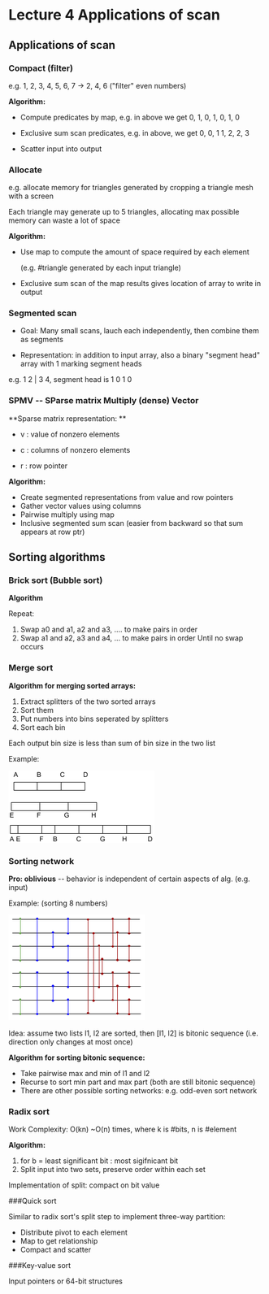 # Lecture 4 Applications of scan

## Applications of scan

### Compact (filter)

e.g. 1, 2, 3, 4, 5, 6, 7 -> 2, 4, 6 ("filter" even numbers)

**Algorithm:**

* Compute predicates by map,  e.g. in above we get 0, 1, 0, 1, 0, 1, 0

* Exclusive sum scan predicates, e.g. in above, we get 0, 0, 1 1, 2, 2, 3

* Scatter input into output

### Allocate

e.g. allocate memory for triangles generated by cropping a triangle mesh with a screen

Each triangle may generate up to 5 triangles, allocating max possible memory can waste a lot of space

**Algorithm:**

* Use map to compute the amount of space required by each element

  \(e.g. \#triangle generated by each input triangle\)

* Exclusive sum scan of the map results gives location of array to write in output

### Segmented scan

* Goal: Many small scans, lauch each independently, then combine them as segments

* Representation: in addition to input array, also a binary "segment head" array with 1 marking segment heads

e.g. 1 2 \| 3 4, segment head is 1 0 1 0

### SPMV -- SParse matrix Multiply (dense) Vector

**Sparse matrix representation: **

* v : value of nonzero elements

* c : columns of nonzero elements

* r : row pointer

**Algorithm:**

* Create segmented representations from value and row pointers
* Gather vector values using columns
* Pairwise multiply using map
* Inclusive segmented sum scan (easier from backward so that sum appears at row ptr)

## Sorting algorithms

### Brick sort (Bubble sort)

**Algorithm**

Repeat:
1. Swap a0 and a1, a2 and a3, …. to make pairs in order
2. Swap a1 and a2, a3 and a4, … to make pairs in order
Until no swap occurs

### Merge sort

**Algorithm for merging sorted arrays:**

1. Extract splitters of the two sorted arrays
2. Sort them
3. Put numbers into bins seperated by splitters
4. Sort each bin

Each output bin size is less than sum of bin size in the two list

Example:

![](/Udacity344/notes/images/Lec4_merge.png)

### Sorting network

**Pro: oblivious** -- behavior is independent of certain aspects of alg. (e.g. input)

Example: (sorting 8 numbers)

![](/Udacity344/notes/images/Lec4_sorting_network.png)

Idea: assume two lists l1, l2 are sorted, then [l1, l2] is bitonic sequence (i.e. direction only changes at most once)

**Algorithm for sorting bitonic sequence:**

* Take pairwise max and min of l1 and l2
* Recurse to sort min part and max part (both are still bitonic sequence)
* There are other possible sorting networks: e.g. odd-even sort network

### Radix sort

Work Complexity: O(kn) ~O(n) times, where k is #bits, n is #element

**Algorithm:**

1. for b = least significant bit : most sigifnicant bit
2. Split input into two sets, preserve order within each set

Implementation of split: compact on bit value

###Quick sort

Similar to radix sort's split step to implement three-way partition:
* Distribute pivot to each element
* Map to get relationship
* Compact and scatter

###Key-value sort

Input pointers or 64-bit structures

